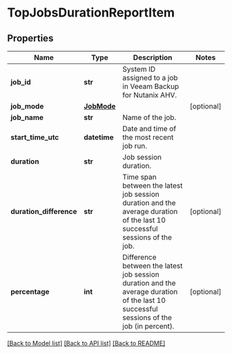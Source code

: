 # TopJobsDurationReportItem

## Properties
Name | Type | Description | Notes
------------ | ------------- | ------------- | -------------
**job_id** | **str** | System ID assigned to a job in Veeam Backup for Nutanix AHV. | 
**job_mode** | [**JobMode**](JobMode.md) |  | [optional] 
**job_name** | **str** | Name of the job. | 
**start_time_utc** | **datetime** | Date and time of the most recent job run. | 
**duration** | **str** | Job session duration. | 
**duration_difference** | **str** | Time span between the latest job session duration and the average duration of the last 10 successful sessions of the job. | [optional] 
**percentage** | **int** | Difference between the latest job session duration and the average duration of the last 10 successful sessions of the job (in percent). | [optional] 

[[Back to Model list]](../README.md#documentation-for-models) [[Back to API list]](../README.md#documentation-for-api-endpoints) [[Back to README]](../README.md)

